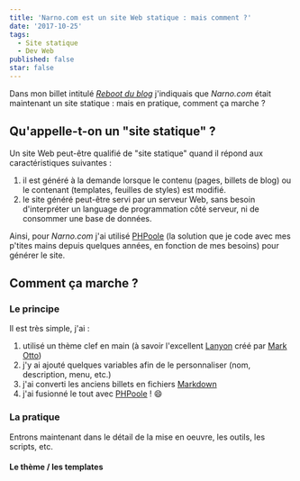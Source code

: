 ```yaml
---
title: 'Narno.com est un site Web statique : mais comment ?'
date: '2017-10-25'
tags:
  - Site statique
  - Dev Web
published: false
star: false
---
```


Dans mon billet intitulé [*Reboot du blog*](/blog/reboot-du-blog) j'indiquais que *Narno.com* était maintenant un site statique : mais en pratique, comment ça marche ?

## Qu'appelle-t-on un "site statique" ?

Un site Web peut-être qualifié de "site statique" quand il répond aux caractéristiques suivantes :

1. il est généré à la demande lorsque le contenu (pages, billets de blog) ou le contenant (templates, feuilles de styles) est modifié.
2. le site généré peut-être servi par un serveur Web, sans besoin d'interpréter un language de programmation côté serveur, ni de consommer une base de données.

Ainsi, pour *Narno.com* j'ai utilisé [PHPoole](https://phpoole.org) (la solution que je code avec mes p'tites mains depuis quelques années, en fonction de mes besoins) pour générer le site.

## Comment ça marche ?

### Le principe

Il est très simple, j'ai :

1. utilisé un thème clef en main (à savoir l'excellent [Lanyon](https://github.com/poole/lanyon) créé par [Mark Otto](https://github.com/mdo))
2. j'y ai ajouté quelques variables afin de le personnaliser (nom, description, menu, etc.)
3. j'ai converti les anciens billets en fichiers [Markdown]()
4. j'ai fusionné le tout avec [PHPoole](https://phpoole.org) ! :smile:

### La pratique

Entrons maintenant dans le détail de la mise en oeuvre, les outils, les scripts, etc.

#### Le thème / les templates

